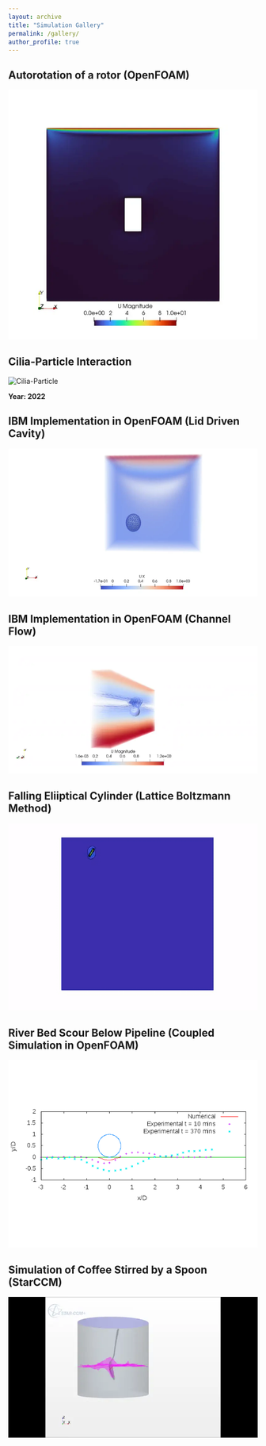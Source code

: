 ```yaml
---
layout: archive
title: "Simulation Gallery"
permalink: /gallery/
author_profile: true
---
```


<div class="simulation-gallery">
  <div class="simulation-item">
    <div class="simulation-animation">
      <h2>Autorotation of a rotor (OpenFOAM)</h2>
      <img src="/images/cfd_gallery/inducedRotor2D.webp" alt="Rotor Autorotation" loading="lazy">
    </div>
  </div>
  
  <div class="simulation-item">
    <div class="simulation-animation">
      <h2>Cilia-Particle Interaction</h2>
      <img src="/images/cfd_gallery/ibm_ellipse.webp" alt="Cilia-Particle" loading="lazy">
    </div>
      <p><strong>Year: 2022</strong></p>
    <!--<div class="simulation-description">
      <p><strong>Parameters:</strong></p>
      <ul>
        <li>Reynolds Number: 10000</li>
        <li>Grid Resolution: 256 x 256</li>
        <li>Time Step: 0.001s</li>
      </ul>
      <p>Cilia-Particle interaction</p>-->
    </div>
  </div>

  <div class="simulation-item">
    <div class="simulation-animation">
      <h2>IBM Implementation in OpenFOAM (Lid Driven Cavity)</h2>
      <img src="/images/cfd_gallery/3d_particle.webp" alt="IBM LDC" loading="lazy">
    </div>
  </div>
  
  <div class="simulation-item">
    <div class="simulation-animation">
      <h2>IBM Implementation in OpenFOAM (Channel Flow)</h2>
      <img src="/images/cfd_gallery/channel_particle.webp" alt="Channel FLow" loading="lazy">
    </div>
  </div>
  
  <div class="simulation-item">
    <div class="simulation-animation">
      <h2>Falling Eliiptical Cylinder (Lattice Boltzmann Method) </h2>
      <img src="/images/cfd_gallery/lbm.gif" alt="LBM" loading="lazy">
    </div>
  </div>
  
  <div class="simulation-item">
    <div class="simulation-animation">
      <h2>River Bed Scour Below Pipeline (Coupled Simulation in OpenFOAM) </h2>
      <img src="/images/cfd_gallery/scourAnimation.gif" alt="scour" loading="lazy">
    </div>
  </div>

  <div class="simulation-item">
    <div class="simulation-animation">
      <h2> Simulation of Coffee Stirred by a Spoon (StarCCM) </h2>
      <img src="/images/cfd_gallery/coffee.webp" alt="coffee" loading="lazy">
    </div>
  </div>

</div>

